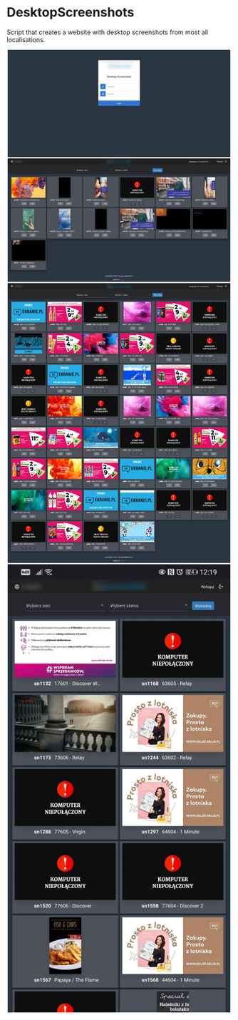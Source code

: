 # DesktopScreenshots
Script that creates a website with desktop screenshots from most all localisations. 
<p align="center">
  <img src="https://github.com/KonkowIT/DesktopScreenshots/blob/main/img/login.png" width="500"></br>
  <img src="https://github.com/KonkowIT/DesktopScreenshots/blob/main/img/logged_2.png" width="500"></br>
  <img src="https://github.com/KonkowIT/DesktopScreenshots/blob/main/img/logged_1.png" width="500"></br>
  <img src="https://github.com/KonkowIT/DesktopScreenshots/blob/main/img/mobile.png" width="500">
</p>
